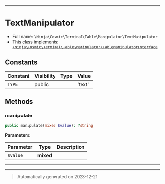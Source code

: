 ***

# TextManipulator





* Full name: `\Ninja\Cosmic\Terminal\Table\Manipulator\TextManipulator`
* This class implements:
[`\Ninja\Cosmic\Terminal\Table\Manipulator\TableManipulatorInterface`](./TableManipulatorInterface.md)


## Constants

| Constant | Visibility | Type | Value |
|:---------|:-----------|:-----|:------|
|`TYPE`|public| |&#039;text&#039;|


## Methods


### manipulate



```php
public manipulate(mixed $value): ?string
```








**Parameters:**

| Parameter | Type | Description |
|-----------|------|-------------|
| `$value` | **mixed** |  |





***


***
> Automatically generated on 2023-12-21
